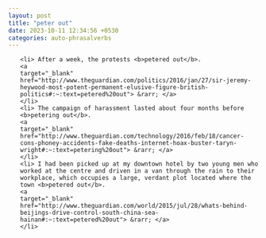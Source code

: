 ```yaml
---
layout: post
title: "peter out"
date: 2023-10-11 12:34:56 +0530
categories: auto-phrasalverbs
---
```

<ol>

    <li> After a week, the protests <b>petered out</b>.
    <a 
    target="_blank" 
    href="http://www.theguardian.com/politics/2016/jan/27/sir-jeremy-heywood-most-potent-permanent-elusive-figure-british-politics#:~:text=petered%20out"> &rarr; </a>
    </li>
    <li> The campaign of harassment lasted about four months before <b>petering out</b>.
    <a 
    target="_blank" 
    href="http://www.theguardian.com/technology/2016/feb/18/cancer-cons-phoney-accidents-fake-deaths-internet-hoax-buster-taryn-wright#:~:text=petering%20out"> &rarr; </a>
    </li>
    <li> I had been picked up at my downtown hotel by two young men who worked at the centre and driven in a van through the rain to their workplace, which occupies a large, verdant plot located where the town <b>petered out</b>.
    <a 
    target="_blank" 
    href="http://www.theguardian.com/world/2015/jul/28/whats-behind-beijings-drive-control-south-china-sea-hainan#:~:text=petered%20out"> &rarr; </a>
    </li>
